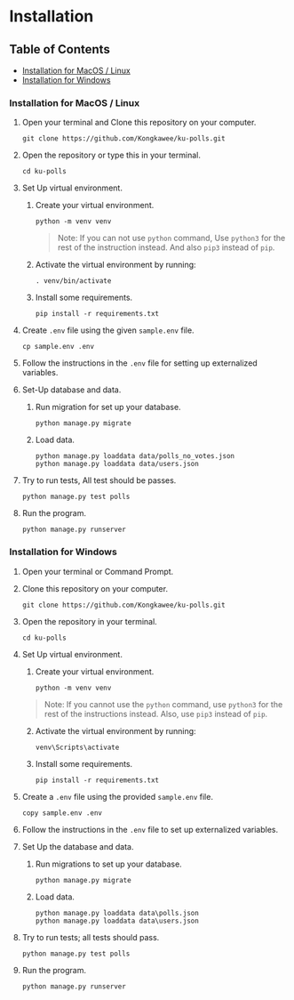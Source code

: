 # Installation

## Table of Contents
- [Installation for MacOS / Linux](#installation-for-macos--linux)
- [Installation for Windows](#installation-for-windows)

### Installation for MacOS / Linux

1. Open your terminal and Clone this repository on your computer.
   ```
   git clone https://github.com/Kongkawee/ku-polls.git
   ```
   
2. Open the repository or type this in your terminal.
   ```
   cd ku-polls
   ```
   
3. Set Up virtual environment.  
   1. Create your virtual environment.
      ```
      python -m venv venv
      ```
      > Note: If you can not use `python` command, Use `python3` for the rest 
   of the instruction instead. And also `pip3` instead of `pip`.
   2. Activate the virtual environment by running:
      ```
      . venv/bin/activate 
      ```
   3. Install some requirements.
      ```
      pip install -r requirements.txt
      ```
4. Create `.env` file using the given `sample.env` file.
      ```
      cp sample.env .env
      ```
5. Follow the instructions in the `.env` file for setting up externalized variables.
6. Set-Up database and data.
   1. Run migration for set up your database.
      ```
      python manage.py migrate
      ```
   2. Load data.
      ```
      python manage.py loaddata data/polls_no_votes.json
      python manage.py loaddata data/users.json
      ```
7. Try to run tests, All test should be passes.
      ```
      python manage.py test polls
      ```
8. Run the program.
      ```
      python manage.py runserver
      ```

### Installation for Windows

1. Open your terminal or Command Prompt.
2. Clone this repository on your computer.
   ```
   git clone https://github.com/Kongkawee/ku-polls.git
   ```
3. Open the repository in your terminal.
   ```
   cd ku-polls
   ```

4. Set Up virtual environment.
   1. Create your virtual environment.
      ```
      python -m venv venv
      ```
   > Note: If you cannot use the `python` command, use `python3` 
for the rest of the instructions instead. Also, use `pip3` instead of `pip`.
   2. Activate the virtual environment by running:
      ```
      venv\Scripts\activate
      ```
   3. Install some requirements.
      ```
      pip install -r requirements.txt
      ```
5. Create a `.env` file using the provided `sample.env` file.
   ```
   copy sample.env .env
   ```
6. Follow the instructions in the `.env` file to set up externalized variables.

7. Set Up the database and data.
   1. Run migrations to set up your database.
      ```
      python manage.py migrate
      ```
   2. Load data.
      ```
      python manage.py loaddata data\polls.json
      python manage.py loaddata data\users.json
      ```
8. Try to run tests; all tests should pass.
   ```
   python manage.py test polls
   ```
9. Run the program.
   ```
   python manage.py runserver
   ```

